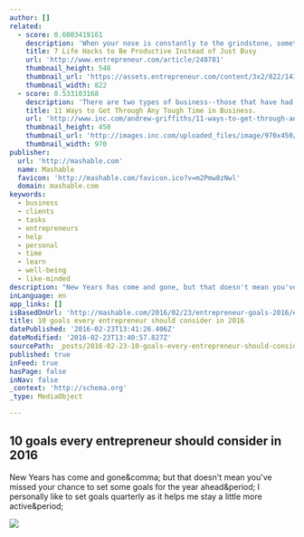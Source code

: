 ```yaml
---
author: []
related:
  - score: 0.6003419161
    description: 'When your nose is constantly to the grindstone, sometimes it is hard to eat your meals on time, much less get perspective on anything else that is going on. As entrepreneurs, we often have periods when we are frenetically trying to balance a million work-related things at once, but it is neither effective nor sustainable to operate that way.'
    title: 7 Life Hacks to Be Productive Instead of Just Busy
    url: 'http://www.entrepreneur.com/article/248781'
    thumbnail_height: 548
    thumbnail_url: 'https://assets.entrepreneur.com/content/3x2/822/1414013077-forget-lifehacks-form-good-habits-instead.jpg'
    thumbnail_width: 822
  - score: 0.533103168
    description: 'There are two types of business--those that have had tough times and those that are going to have tough times. Generally tough times relate to money dramas, either a lack of business, or a client that goes broke or a combination of the two.'
    title: 11 Ways to Get Through Any Tough Time in Business.
    url: 'http://www.inc.com/andrew-griffiths/11-ways-to-get-through-any-tough-time-in-business.html'
    thumbnail_height: 450
    thumbnail_url: 'http://images.inc.com/uploaded_files/image/970x450/getty_108219739_9706549704500204_62264.jpg'
    thumbnail_width: 970
publisher:
  url: 'http://mashable.com'
  name: Mashable
  favicon: 'http://mashable.com/favicon.ico?v=m2Pmw8zNwl'
  domain: mashable.com
keywords:
  - business
  - clients
  - tasks
  - entrepreneurs
  - help
  - personal
  - time
  - learn
  - well-being
  - like-minded
description: "New Years has come and gone, but that doesn't mean you've missed your chance to set some goals for the year ahead. I personally like to set goals quarterly as it helps me stay a little more active."
inLanguage: en
app_links: []
isBasedOnUrl: 'http://mashable.com/2016/02/23/entrepreneur-goals-2016/#YD3Sqiz4A5qL'
title: 10 goals every entrepreneur should consider in 2016
datePublished: '2016-02-23T13:41:26.406Z'
dateModified: '2016-02-23T13:40:57.827Z'
sourcePath: _posts/2016-02-23-10-goals-every-entrepreneur-should-consider-in-2016.md
published: true
inFeed: true
hasPage: false
inNav: false
_context: 'http://schema.org'
_type: MediaObject

---
```

<article style=""><h1>10 goals every entrepreneur should consider in 2016</h1><p>New Years has come and gone&amp;comma; but that doesn't mean you've missed your chance to set some goals for the year ahead&amp;period; I personally like to set goals quarterly as it helps me stay a little more active&amp;period;</p><img src="http://rack.2.mshcdn.com/media/ZgkyMDE2LzAyLzIzL2U4L2dyYXBocy5iZTgxMi5qcGcKcAl0aHVtYgkxMjAweDYyNyMKZQlqcGc/84457791/e40/graphs.jpg" /></article>